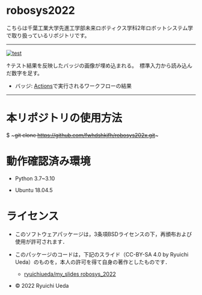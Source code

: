 # robosys2022
こちらは千葉工業大学先進工学部未来ロボティクス学科2年ロボットシステム学で取り扱っているリポジトリです。
___

[![test](https://github.com/fwhdshkjfh/robosys202x/actions/workflows/test.yml/badge.svg)](https://github.com/fwhdshkjfh/robosys202x/actions/workflows/test.yml)

↑テスト結果を反映したバッジの画像が埋め込まれる。　標準入力から読み込んだ数字を足す。

* バッジ: [Actions](https://github.com/fwhdshkjfh/robosys202x/actions)で実行されるワークフローの結果
___

# 本リポジトリの使用方法


$ ~~~git clone https://github.com/fwhdshkjfh/robosys202x.git~~~

#  動作確認済み環境

* Python 3.7~3.10

* Ubuntu 18.04.5




# ライセンス

 * このソフトウェアパッケージは，3条項BSDライセンスの下，再頒布および使用が許可されます．

  * このパッケージのコードは，下記のスライド（CC-BY-SA 4.0 by Ryuichi Ueda）のものを，本人の許可を得て自身の著作としたものです．

      * [ryuichiueda/my_slides robosys_2022](https://github.com/ryuichiueda/my_slides/tree/master/robosys_2022)
  
  * © 2022 Ryuichi Ueda 


  






 

